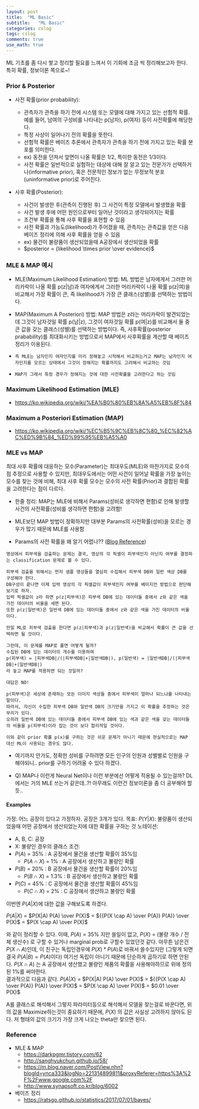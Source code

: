 ```yaml
---
layout: post
title:  "ML Basic"
subtitle:   "ML Basic"
categories: cslog
tags: cslog
comments: true
use_math: true
---
```


ML 기초를 좀 다시 쌓고 정리할 필요를 느껴서 이 기회에 조금 씩 정리해보고자 한다. 특히 확률, 정보이론 쪽으로~!

### Prior & Posterior
- 사전 확률(prior probability): 
  - 관측자가 관측을 하기 전에 시스템 또는 모델에 대해 가지고 있는 선험적 확률. 예를 들어, 남여의 구성비를 나타내는 p(남자), p(여자) 등이 사전확률에 해당한다.
  - 특정 사상이 일어나기 전의 확률을 뜻한다.
  - 선험적 확률은 베이즈 추론에서 관측자가 관측을 하기 전에 가지고 있는 확률 분포를 의미한다.
  - ex) 동전을 던져서 앞면이 나올 확률은 1/2, 특이한 동전은 1/3이다.
  - 사전 확률은 일반적으로 실험하는 대상에 대해 잘 알고 있는 전문가가 선택하거나(informative prior), 혹은 전문적인 정보가 없는 무정보적 분포(uninformative prior)로 주어진다.



- 사후 확률(Posterior): 
  - 사건이 발생한 후(관측이 진행된 후) 그 사건이 특정 모델에서 발생했을 확률
  - 사건 발생 후에 어떤 원인으로부터 일어난 것이라고 생각되어지는 확률
  - 조건부 확률을 통해 사후 확률을 표현할 수 있음
  - 사전 확률과 가능도(likelihood)가 주어졌을 때, 관측자는 관측값을 얻은 다음 베이즈 정리에 의해 사후 확률을 얻을 수 있음
  - ex) 물건이 불량품이 생산되었을때 A공장에서 생산되었을 확률
  - $posterior = {likelihood \times prior \over evidence}$

### MLE & MAP 예시
- MLE(Maximum Likelihood Estimation) 방법: ML 방법은 남자에게서 그러한 머리카락이 나올 확률 p(z|남)과 여자에게서 그러한 머리카락이 나올 확률 p(z|여)을 비교해서 가장 확률이 큰, 즉 likelihood가 가장 큰 클래스(성별)를 선택하는 방법이다.
- MAP(Maximum A Posteriori) 방법: MAP 방법은 z라는 머리카락이 발견되었는데 그것이 남자것일 확률 p(남|z), 그것이 여자것일 확률 p(여|z)를 비교해서 둘 중 큰 값을 갖는 클래스(성별)를 선택하는 방법이다. 즉, 사후확률(posterior prabability)를 최대화시키는 방법으로서 MAP에서 사후확률을 계산할 때 베이즈 정리가 이용된다.

- ```즉 MLE는 남자인지 여자인지를 미리 정해놓고 시작해서 비교하는거고 MAP는 남자인지 여자인지를 모르는 상태에서 그것이 정해지는 확률까지도 고려해서 비교하는 것임```
- ```MAP가 그래서 특정 경우가 정해지는 것에 대한 사전확률을 고려한다고 하는 것임```

### Maximum Likelihood Estimation (MLE) 
- https://ko.wikipedia.org/wiki/%EA%B0%80%EB%8A%A5%EB%8F%84

### Maximum a Posteriori Estimation (MAP)
- https://ko.wikipedia.org/wiki/%EC%B5%9C%EB%8C%80_%EC%82%AC%ED%9B%84_%ED%99%95%EB%A5%A0

### MLE vs MAP 
최대 사후 확률에 대응하는 모수(Parameter)는 최대우도(MLE)와 마찬가지로 모수의 점 추정으로 사용할 수 있지만, 최대우도에서는 어떤 사건이 일어날 확률을 가장 높이는 모수를 찾는 것에 비해, 최대 사후 확률 모수는 모수의 사전 확률(Prior)과 결합된 확률을 고려한다는 점이 다르다.

- 한줄 정리: MAP는 MLE에 비해서 Params(성비로 생각하면 편함)로 인해 발생할 사건의 사전확률(성비를 생각하면 편함)을 고려함!
- MLE보단 MAP 방법이 정확하지만 대부분 Params의 사전확률(성비)을 모르는 경우가 많기 때문에 MLE를 사용함

- Params의 사전 확률을 왜 알기 어렵나?? ([Blog Reference](https://darkpgmr.tistory.com/62))


```
영상에서 피부색을 검출하는 문제는 결국, 영상의 각 픽셀이 피부색인지 아닌지 여부를 결정하는 classification 문제로 볼 수 있다.

피부색 검출을 위해서는 먼저 샘플 영상들을 열심히 수집해서 피부색 DB와 일반 색상 DB를 구성해야 한다. 
DB구성이 끝나면 이제 입력 영상의 각 픽셀값이 피부색인지 여부를 베이지언 방법으로 판단해 보기로 하자. 
입력 픽셀값이 z라 하면 p(z|피부색)은 피부색 DB에 있는 데이터들 중에서 z와 같은 색을 가진 데이터의 비율을 세면 된다. 
또한 p(z|일반색)은 일반색 DB에 있는 데이터들 중에서 z와 같은 색을 가진 데이터의 비율이다.

만일 ML로 피부색 검출을 한다면 p(z|피부색)과 p(z|일반색)을 비교해서 확률이 큰 값을 선택하면 될 것이다.

그런데, 이 문제를 MAP로 풀면 어떻게 될까? 
수집된 DB에 있는 데이터의 개수를 이용하여 
p(피부색) = |피부색DB|/(|피부색DB|+|일반색DB|), p(일반색) = |일반색DB|/(|피부색DB|+|일반색DB|)
라 놓고 MAP를 적용하면 되는 것일까?

대답은 NO!

p(피부색)은 세상에 존재하는 모든 이미지 색상들 중에서 피부색이 얼마나 되느냐를 나타내는 말이다. 
따라서, 자신이 수집한 피부색 DB와 일반색 DB의 크기만을 가지고 이 확률을 추정하는 것은 무리가 있다. 
오히려 일반색 DB에 있는 데이터들 중에서 피부색 DB에 있는 색과 같은 색을 갖는 데이터들의 비율을 p(피부색)이라 잡는 것이 보다 합리적일 것이다.

이와 같이 prior 확률 p(x)를 구하는 것은 쉬운 문제가 아니기 때문에 현실적으로는 MAP 대신 ML이 사용되는 경우도 많다.
```
  - 여기까지 안가도, 정확한 성비를 구하려면 모든 인구의 인원과 성별별로 인원을 구해야되니.. prior를 구하기 어려울 수 있다 하겠다.

- Q) MAP나 이런게 Neural Net이나 이런 부분에선 어떻게 적용될 수 있는걸까? DL에서는 거의 MLE 쓰는거 같은데..?! 아무래도 이런건 정보이론을 좀 더 공부해야 할듯..


#### Examples
가정: 어느 공장이 있다고 가정하자. 공장은 3개가 있다.
목표: $P(Y|X)$: 불량품이 생산되었을때 어떤 공장에서 생산되었는지에 대한 확률을 구하는 것
노테이션:
- A, B, C: 공장
- X: 불량인 경우의 클래스
조건:
- $P(A)$ = 35% : A 공장에서 물건을 생산할 확률이 35%임
  - $P(A \cap X)$ = 1% : A 공장에서 생산하고 불량인 확률
- $P(B)$ = 20% : B 공장에서 물건을 생산할 확률이 20%임
  - $P(B \cap X)$ = 1.3% : B 공장에서 생산하고 불량인 확률
- $P(C)$ = 45% : C 공장에서 물건을 생산할 확률이 45%임
  - $P(C \cap X)$ = 2% : C 공장에서 생산하고 불량인 확률

이번엔 $P(A|X)$에 대한 값을 구해보도록 하겠다. 

$P(A|X)$ = $P(X|A) P(A) \over P(X)$ = ${{P(X \cap A) \over P(A)}  P(A)} \over P(X)$ = $P(X \cap A) \over P(X)$

와 같이 정리할 수 있다. 이때, $P(A)$ = 35% 지만 쓸일이 없고, $P(X)$ = (불량 개수 / 전체 생산수) 로 구할 수 있거나 marginal prob로 구할수 있었던것 같다. 아무튼 남은건 $P(X \cap A)$인데, 이 친구는 독립인경우에 $P(X) * P(A)$로 바꿔서 쓸수있지만 (그렇게 되면 결국 $P(A|B)=P(A)$이다) 여기선 독립이 아니기 때문에 단순하게 곱하기로 하면 안된다. $P(X \cap A)$ 는 A 공장에서 생산했고 불량인 제품의 확률을 사용해야하므로 위에 정의된 1%를 써야한다.   
결과적으로 다음과 같다.
$P(A|X)$ = $P(X|A) P(A) \over P(X)$ = ${{P(X \cap A) \over P(A)}  P(A)} \over P(X)$ = $P(X \cap A) \over P(X)$ = $0.01 \over P(X)$ 

A를 클래스로 해석해서 그렇지 파라미터등으로 해석해서 모델을 찾는걸로 바꾼다면, 위의 값을 Maximize하는것이 중요하기 때문에, $P(X)$ 의 값은 사실상 고려하지 않아도 된다. 저 형태의 값의 크기가 가장 크게 나오는 theta만 찾으면 된다.

### Reference
- MLE & MAP 
  - https://darkpgmr.tistory.com/62
  - http://sanghyukchun.github.io/58/
  - https://m.blog.naver.com/PostView.nhn?blogId=ynca333&logNo=221314899811&proxyReferer=https%3A%2F%2Fwww.google.com%2F
  - http://www.synapsoft.co.kr/blog/6002
- 베이즈 정리
  - https://ratsgo.github.io/statistics/2017/07/01/bayes/